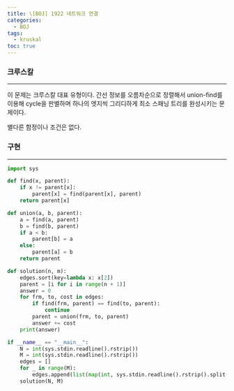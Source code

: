 ```yaml
---
title: \[BOJ] 1922 네트워크 연결
categories: 
  - BOJ
tags: 
  - kruskal
toc: true
---
```


### 크루스칼

---

이 문제는 크루스칼 대표 유형이다. 간선 정보를 오름차순으로 정렬해서 union-find를 이용해 cycle을 판별하며 하나의 엣지씩 그리디하게 최소 스패닝 트리를 완성시키는 문제이다.

별다른 함정이나 조건은 없다.

### 구현

---

```python
import sys

def find(x, parent):
    if x != parent[x]:
        parent[x] = find(parent[x], parent)
    return parent[x]

def union(a, b, parent):
    a = find(a, parent)
    b = find(b, parent)
    if a < b:
        parent[b] = a
    else:
        parent[a] = b
    return parent

def solution(n, m):
    edges.sort(key=lambda x: x[2])
    parent = [i for i in range(n + 1)]
    answer = 0
    for frm, to, cost in edges:
        if find(frm, parent) == find(to, parent):
            continue
        parent = union(frm, to, parent)
        answer += cost
    print(answer)

if __name__ == "__main__":
    N = int(sys.stdin.readline().rstrip())
    M = int(sys.stdin.readline().rstrip())
    edges = []
    for _ in range(M):
        edges.append(list(map(int, sys.stdin.readline().rstrip().split())))
    solution(N, M)
```